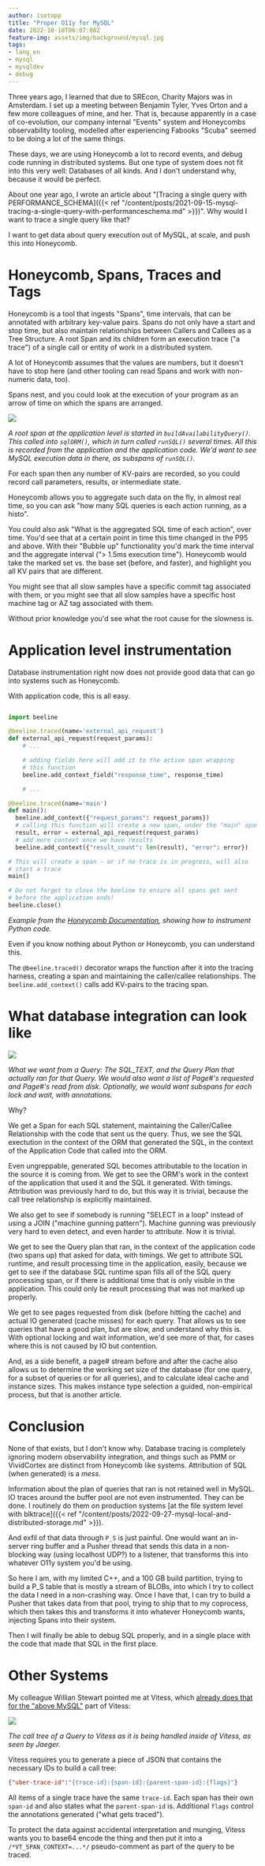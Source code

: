 ```yaml
---
author: isotopp
title: "Proper O11y for MySQL"
date: 2022-10-18T06:07:08Z
feature-img: assets/img/background/mysql.jpg
tags:
- lang_en
- mysql
- mysqldev
- debug
---
```


Three years ago, I learned that due to SREcon, Charity Majors was in Amsterdam.
I set up a meeting between Benjamin Tyler, Yves Orton and a few more colleagues of mine, and her.
That is, because apparently in a case of co-evolution, our company internal "Events" system and Honeycombs observability tooling, modelled after experiencing Fabooks "Scuba" seemed to be doing a lot of the same things.

These days, we are using Honeycomb a lot to record events, and debug code running in distributed systems.
But one type of system does not fit into this very well:
Databases of all kinds.
And I don't understand why, because it would be perfect.

About one year ago, I wrote an article about "[Tracing a single query with PERFORMANCE_SCHEMA]({{< ref "/content/posts/2021-09-15-mysql-tracing-a-single-query-with-performanceschema.md" >}})". 
Why would I want to trace a single query like that?

I want to get data about query execution out of MySQL, at scale, and push this into Honeycomb.

# Honeycomb, Spans, Traces and Tags

Honeycomb is a tool that ingests "Spans", time intervals, that can be annotated with arbitrary key-value pairs.
Spans do not only have a start and stop time, but also maintain relationships between Callers and Callees as a Tree Structure.
A root Span and its children form an execution trace ("a trace") of a single call or entity of work in a distributed system.

A lot of Honeycomb assumes that the values are numbers, but it doesn't have to stop here (and other tooling can read Spans and work with non-numeric data, too).

Spans nest, and you could look at the execution of your program as an arrow of time on which the spans are arranged.

![](/uploads/2022/10/proper-o11y-01.png)

*A root span at the application level is started in `buildAvailabilityQuery()`. This called into `sqlORM()`, which in turn called `runSQL()` several times. All this is recorded from the application and the application code. We'd want to see MySQL execution data in there, as subspans of `runSQL()`.*

For each span then any number of KV-pairs are recorded, so you could record call parameters, results, or intermediate state.  

Honeycomb allows you to aggregate such data on the fly, in almost real time, so you can ask "how many SQL queries is each action running, as a histo".

You could also ask "What is the aggregated SQL time of each action", over time. You'd see that at a certain point in time this time changed in the P95 and above.
With their "Bubble up" functionality you'd mark the time interval and the aggregate interval ("> 1.5ms execution time").
Honeycomb would take the marked set vs. the base set (before, and faster), and highlight you all KV pairs that are different.

You might see that all slow samples have a specific commit tag associated with them, or you might see that all slow samples have a specific host machine tag or AZ tag associated with them.

Without prior knowledge you'd see what the root cause for the slowness is.

# Application level instrumentation

Database instrumentation right now does not provide good data that can go into systems such as Honeycomb.

With application code, this is all easy.

```python

import beeline

@beeline.traced(name='external_api_request')
def external_api_request(request_params):
    # ...

    # adding fields here will add it to the active span wrapping
    # this function
    beeline.add_context_field("response_time", response_time)

    # ...

@beeline.traced(name='main')
def main():
  beeline.add_context({"request_params": request_params})
  # calling this function will create a new span, under the "main" span
  result, error = external_api_request(request_params)
  # add more context once we have results
  beeline.add_context({"result_count": len(result), "error": error})

# This will create a span - or if no trace is in progress, will also
# start a trace
main()

# Do not forget to close the beeline to ensure all spans get sent
# before the application ends!
beeline.close()
```

*Example from the [Honeycomb Documentation](https://docs.honeycomb.io/getting-data-in/beeline/python/#using-a-decorator), showing how to instrument Python code.*

Even if you know nothing about Python or Honeycomb, you can understand this.

The `@beeline.traced()` decorator wraps the function after it into the tracing harness, creating a span and maintaining the caller/callee relationships.
The `beeline.add_context()` calls add KV-pairs to the tracing span.

# What database integration can look like

![](/uploads/2022/10/proper-o11y-02.png)

*What we want from a Query: The SQL_TEXT, and the Query Plan that actually ran for that Query. We would also want a list of Page#'s requested and Page#'s read from disk. Optionally, we would want subspans for each lock and wait, with annotations.*

Why?

We get a Span for each SQL statement, maintaining the Caller/Callee Relationship with the code that sent us the query.
Thus, we see the SQL exectution in the context of the ORM that generated the SQL, in the context of the Application Code that called into the ORM.

Even ungreppable, generated SQL becomes attributable to the location in the source it is coming from.
We get to see the ORM's work in the context of the application that used it and the SQL it generated. With timings.
Attribution was previously hard to do, but this way it is trivial, because the call tree relationship is explicitly maintained.

We also get to see if somebody is running "SELECT in a loop" instead of using a JOIN ("machine gunning pattern").
Machine gunning was previously very hard to even detect, and even harder to attribute. Now it is trivial.

We get to see the Query plan that ran, in the context of the application code (two spans up) that asked for data, with timings.
We get to attribute SQL runtime, and result processing time in the application, easily, because we get to see if the database SQL runtime span fills all of the SQL query processing span, or if there is additional time that is only visible in the application. This could only be result processing that was not marked up properly.

We get to see pages requested from disk (before hitting the cache) and actual IO generated (cache misses) for each query.
That allows us to see queries that have a good plan, but are slow, and understand why this is.
With optional locking and wait information, we'd see more of that, for cases where this is not caused by IO but contention.

And, as a side benefit, a page# stream before and after the cache also allows us to determine the working set size of the database (for one query, for a subset of queries or for all queries), and to calculate ideal cache and instance sizes.
This makes instance type selection a guided, non-empirical process, but that is another article.

# Conclusion

None of that exists, but I don't know why.
Database tracing is completely ignoring modern observability integration, and things such as PMM or VividCortex are distinct from Honeycomb like systems.
Attribution of SQL (when generated) is a *mess*.

Information about the plan of queries that ran is not retained well in MySQL.
IO traces around the buffer pool are not even instrumented. They can be done. I routinely do them on production systems [at the file system level with blktrace]({{< ref "/content/posts/2022-09-27-mysql-local-and-distributed-storage.md" >}}).

And exfil of that data through `P_S` is just painful.
One would want an in-server ring buffer and a Pusher thread that sends this data in a non-blocking way (using localhost UDP?) to a listener, that transforms this into whatever O11y system you'd be using.

So here I am, with my limited C++, and a 100 GB build partition, trying to build a P_S table that is mostly a stream of BLOBs, into which I try to collect the data I need in a non-crashing way.
Once I have that, I can try to build a Pusher that takes data from that pool, trying to ship that to my coprocess, which then takes this and transforms it into whatever Honeycomb wants, injecting Spans into their system.

Then I will finally be able to debug SQL properly, and in a single place with the code that made that SQL in the first place.

# Other Systems

My colleague Willian Stewart pointed me at Vitess, which [already does that for the "above MySQL"](https://vitess.io/docs/16.0/user-guides/configuration-advanced/tracing/#instrumenting-queries) part of Vitess:

![](/uploads/2022/10/proper-o11y-03.png)

*The call tree of a Query to Vitess as it is being handled inside of Vitess, as seen by Jaeger.*

Vitess requires you to generate a piece of JSON that contains the necessary IDs to build a call tree:

```json
{"uber-trace-id":"{trace-id}:{span-id}:{parent-span-id}:{flags}"}
```

All items of a single trace have the same `trace-id`. 
Each span has their own `span-id` and also states what the `parent-span-id` is.
Additional `flags` control the annotations generated ("what gets traced").

To protect the data against accidental interpretation and munging, Vitess wants you to base64 encode the thing and then put it into a `/*VT_SPAN_CONTEXT=...*/` pseudo-comment as part of the query to be traced.
